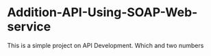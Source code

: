 # Addition-API-Using-SOAP-Web-service
This is a simple project on API Development. Which and two numbers
